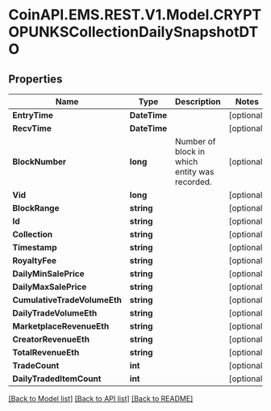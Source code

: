 
# CoinAPI.EMS.REST.V1.Model.CRYPTOPUNKSCollectionDailySnapshotDTO

## Properties

Name | Type | Description | Notes
------------ | ------------- | ------------- | -------------
**EntryTime** | **DateTime** |  | [optional] 
**RecvTime** | **DateTime** |  | [optional] 
**BlockNumber** | **long** | Number of block in which entity was recorded. | [optional] 
**Vid** | **long** |  | [optional] 
**BlockRange** | **string** |  | [optional] 
**Id** | **string** |  | [optional] 
**Collection** | **string** |  | [optional] 
**Timestamp** | **string** |  | [optional] 
**RoyaltyFee** | **string** |  | [optional] 
**DailyMinSalePrice** | **string** |  | [optional] 
**DailyMaxSalePrice** | **string** |  | [optional] 
**CumulativeTradeVolumeEth** | **string** |  | [optional] 
**DailyTradeVolumeEth** | **string** |  | [optional] 
**MarketplaceRevenueEth** | **string** |  | [optional] 
**CreatorRevenueEth** | **string** |  | [optional] 
**TotalRevenueEth** | **string** |  | [optional] 
**TradeCount** | **int** |  | [optional] 
**DailyTradedItemCount** | **int** |  | [optional] 

[[Back to Model list]](../README.md#documentation-for-models)
[[Back to API list]](../README.md#documentation-for-api-endpoints)
[[Back to README]](../README.md)

